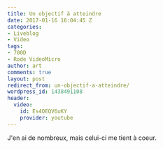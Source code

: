 ```yaml
---
title: Un objectif à atteindre
date: 2017-01-16 16:04:45 Z
categories:
- Liveblog
- Video
tags:
- 700D
- Rode VideoMicro
author: art
comments: true
layout: post
redirect_from: un-objectif-a-atteindre/
wordpress_id: 1438491108
header:
  video:
    id: Es4OEQV6uKY
    provider: youtube
---
```


J'en ai de nombreux, mais celui-ci me tient à coeur.
